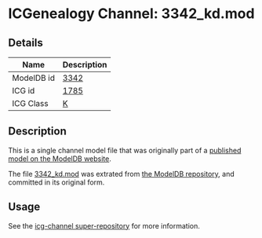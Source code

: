 # ICGenealogy Channel: 3342\_kd.mod

## Details

Name | Description
---- | -----------
ModelDB id | [3342](http://senselab.med.yale.edu/ModelDB/ShowModel.cshtml?model=3342)
ICG id | [1785](http://icg.neurotheory.ox.ac.uk/channels/1/1785)
ICG Class | [K](http://icg.neurotheory.ox.ac.uk/channels/1)

## Description

This is a single channel model file that was originally part of a [published model on the ModelDB website](http://senselab.med.yale.edu/mModelDB/ShowModel.cshtml?model=3342).

The file [3342\_kd.mod](3342_kd.mod) was extrated from [the ModelDB repository](http://senselab.med.yale.edu/ModelDB/ShowModel.cshtml?model=3342), and committed in its original form.

## Usage

See the [icg-channel super-repository](https://github.com/icgenealogy/icg-channels) for more information.